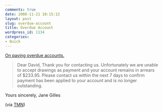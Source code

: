 ```yaml
---
comments: true
date: 2008-11-21 10:15:13
layout: post
slug: overdue-account
title: Overdue Account
wordpress_id: 1134
categories:
- Quick
---
```


[On paying overdue accounts.](http://www.27bslash6.com/overdue.html)

> Dear David,
Thank you for contacting us. Unfortunately we are unable to accept drawings as payment and your account remains in arrears of $233.95. Please contact us within the next 7 days to confirm payment has been applied to your account and is no longer outstanding.

Yours sincerely, Jane Gilles

(via [TMN](http://www.themorningnews.org/))
